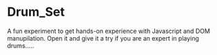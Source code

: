 # Drum_Set
A fun experiment to get hands-on experience with Javascript and DOM manupilation.
Open it and give it a try if you are an expert in playing drums.....
